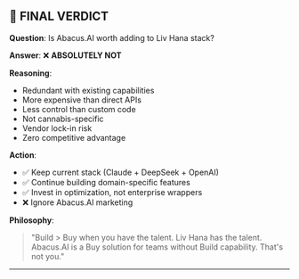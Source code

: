## 🏁 FINAL VERDICT

**Question**: Is Abacus.AI worth adding to Liv Hana stack?

**Answer**: ❌ **ABSOLUTELY NOT**

**Reasoning**:

- Redundant with existing capabilities
- More expensive than direct APIs
- Less control than custom code
- Not cannabis-specific
- Vendor lock-in risk
- Zero competitive advantage

**Action**:

- ✅ Keep current stack (Claude + DeepSeek + OpenAI)
- ✅ Continue building domain-specific features
- ✅ Invest in optimization, not enterprise wrappers
- ❌ Ignore Abacus.AI marketing

**Philosophy**:
> "Build > Buy when you have the talent.
> Liv Hana has the talent.
> Abacus.AI is a Buy solution for teams without Build capability.
> That's not you."

---
